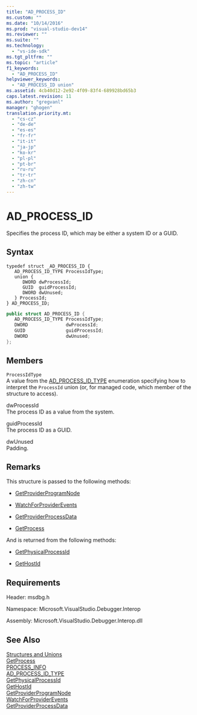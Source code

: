 ```yaml
---
title: "AD_PROCESS_ID"
ms.custom: ""
ms.date: "10/14/2016"
ms.prod: "visual-studio-dev14"
ms.reviewer: ""
ms.suite: ""
ms.technology: 
  - "vs-ide-sdk"
ms.tgt_pltfrm: ""
ms.topic: "article"
f1_keywords: 
  - "AD_PROCESS_ID"
helpviewer_keywords: 
  - "AD_PROCESS_ID union"
ms.assetid: 4cb40d12-2e92-4f09-83f4-689928bd65b3
caps.latest.revision: 11
ms.author: "gregvanl"
manager: "ghogen"
translation.priority.mt: 
  - "cs-cz"
  - "de-de"
  - "es-es"
  - "fr-fr"
  - "it-it"
  - "ja-jp"
  - "ko-kr"
  - "pl-pl"
  - "pt-br"
  - "ru-ru"
  - "tr-tr"
  - "zh-cn"
  - "zh-tw"
---
```

# AD_PROCESS_ID
Specifies the process ID, which may be either a system ID or a GUID.  
  
## Syntax  
  
```cpp#  
typedef struct _AD_PROCESS_ID {  
   AD_PROCESS_ID_TYPE ProcessIdType;  
   union {  
      DWORD dwProcessId;   
      GUID  guidProcessId;   
      DWORD dwUnused;   
   } ProcessId;  
} AD_PROCESS_ID;  
```  
  
```c#  
public struct AD_PROCESS_ID {  
   AD_PROCESS_ID_TYPE ProcessIdType;  
   DWORD              dwProcessId;   
   GUID               guidProcessId;   
   DWORD              dwUnused;   
};  
```  
  
## Members  
 `ProcessIdType`  
 A value from the [AD_PROCESS_ID_TYPE](../extensibility/ad_process_id_type.md) enumeration specifying how to interpret the `ProcessId` union (or, for managed code, which member of the structure to access).  
  
 dwProcessId  
 The process ID as a value from the system.  
  
 guidProcessId  
 The process ID as a GUID.  
  
 dwUnused  
 Padding.  
  
## Remarks  
 This structure is passed to the following methods:  
  
-   [GetProviderProgramNode](../extensibility/idebugprogramprovider2--getproviderprogramnode.md)  
  
-   [WatchForProviderEvents](../extensibility/idebugprogramprovider2--watchforproviderevents.md)  
  
-   [GetProviderProcessData](../extensibility/idebugprogramprovider2--getproviderprocessdata.md)  
  
-   [GetProcess](../extensibility/idebugport2--getprocess.md)  
  
 And is returned from the following methods:  
  
-   [GetPhysicalProcessId](../extensibility/idebugprocess2--getphysicalprocessid.md)  
  
-   [GetHostId](../extensibility/idebugprogramhost2--gethostid.md)  
  
## Requirements  
 Header: msdbg.h  
  
 Namespace: Microsoft.VisualStudio.Debugger.Interop  
  
 Assembly: Microsoft.VisualStudio.Debugger.Interop.dll  
  
## See Also  
 [Structures and Unions](../extensibility/structures-and-unions.md)   
 [GetProcess](../extensibility/idebugport2--getprocess.md)   
 [PROCESS_INFO](../extensibility/process_info.md)   
 [AD_PROCESS_ID_TYPE](../extensibility/ad_process_id_type.md)   
 [GetPhysicalProcessId](../extensibility/idebugprocess2--getphysicalprocessid.md)   
 [GetHostId](../extensibility/idebugprogramhost2--gethostid.md)   
 [GetProviderProgramNode](../extensibility/idebugprogramprovider2--getproviderprogramnode.md)   
 [WatchForProviderEvents](../extensibility/idebugprogramprovider2--watchforproviderevents.md)   
 [GetProviderProcessData](../extensibility/idebugprogramprovider2--getproviderprocessdata.md)